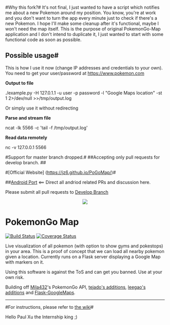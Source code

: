 #Why this fork?#
It's not final, I just wanted to have a script which notifies me about a new Pokemon around my position. You know, you're at work and you don't want to turn the app every minute just to check if there's a new Pokemon.
I hope I'll make some cleanup after it's functional, maybe I won't need the map itself. This is the purpose of original PokemonGo-Map application and I don't intend to duplicate it, I just wanted to start with some functional code as soon as possible.

## Possible usage#
This is how I use it now (change IP addresses and credentials to your own). You need to get your user/password at https://www.pokemon.com

<b>Output to file</b>

./example.py -H 127.0.1.1 -u user -p password -l "Google Maps location" -st 1 2>/dev/null >>/tmp/output.log

Or simply use it without redirecting

<b>Parse and stream file</b>

ncat -lk 5566 -c 'tail -f /tmp/output.log'

<b>Read data remotely</b>

nc -v 127.0.0.1 5566

#Support for master branch dropped.#
##Accepting only pull requests for develop branch. ##

#[Official Website] (https://jz6.github.io/PoGoMap/)#

##[Android Port](https://github.com/omkarmoghe/Pokemap) <== Direct all andriod related PRs and discussion here.

Please submit all pull requests to [Develop Branch](https://github.com/AHAAAAAAA/PokemonGo-Map/tree/develop)

<p align="center">
<img src="https://raw.githubusercontent.com/AHAAAAAAA/PokemonGo-Map/master/static/cover.png">
</p>

# PokemonGo Map

[![Build Status](https://travis-ci.org/AHAAAAAAA/PokemonGo-Map.svg?branch=master)](https://travis-ci.org/AHAAAAAAA/PokemonGo-Map) [![Coverage Status](https://coveralls.io/repos/github/AHAAAAAAA/PokemonGo-Map/badge.svg?branch=master)](https://coveralls.io/github/AHAAAAAAA/PokemonGo-Map?branch=master)

Live visualization of all pokemon (with option to show gyms and pokestops) in your area. This is a proof of concept that we can load all nearby pokemon given a location. Currently runs on a Flask server displaying a Google Map with markers on it.

Using this software is against the ToS and can get you banned. Use at your own risk.

Building off [Mila432](https://github.com/Mila432/Pokemon_Go_API)'s PokemonGo API, [tejado's additions](https://github.com/tejado/pokemongo-api-demo), [leegao's additions](https://github.com/leegao/pokemongo-api-demo/tree/simulation) and [Flask-GoogleMaps](https://github.com/rochacbruno/Flask-GoogleMaps).

---
#For instructions, please refer to [the wiki](https://github.com/AHAAAAAAA/PokemonGo-Map/wiki)#

Hello Paul Xu the Internship king ;)
